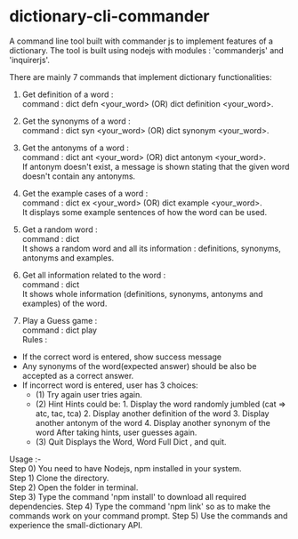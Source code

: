 # dictionary-cli-commander
A command line tool built with commander js to implement features of a dictionary.
The tool is built using nodejs with modules : 'commanderjs' and 'inquirerjs'.

There are mainly 7 commands that implement dictionary functionalities:

1. Get definition of a word :<br />
command : dict defn <your_word> (OR) dict definition <your_word>.

2. Get the synonyms of a word :<br />
command : dict syn <your_word> (OR) dict synonym <your_word>.

3. Get the antonyms of a word :<br />
command : dict ant <your_word> (OR) dict antonym <your_word>. <br />
If antonym doesn't exist, a message is shown stating that the given word doesn't contain any antonyms.

4. Get the example cases of a word :<br />
command : dict ex <your_word> (OR) dict example <your_word>. <br />
It displays some example sentences of how the word can be used.

5. Get a random word : <br />
command : dict <br />
It shows a random word and all its information : definitions, synonyms, antonyms and examples.

6. Get all information related to the word : <br />
command : dict <word> <br />
It shows whole information (definitions, synonyms, antonyms and examples) of the word.

7. Play a Guess game : <br />
command : dict play <br />
Rules : <br />
- If the correct word is entered, show success message
- Any synonyms of the word(expected answer) should be also be accepted as a correct answer.
- If incorrect word is entered, user has 3 choices:
    - (1) Try again
        user tries again.
    - (2) Hint
        Hints could be:
            1. Display the word randomly jumbled (cat => atc, tac, tca)
            2. Display another definition of the word
            3. Display another antonym of the word
            4. Display another synonym of the word
        After taking hints, user guesses again.
    - (3) Quit
           Displays the Word, Word Full Dict , and quit.
           

Usage :- <br />
Step 0) You need to have Nodejs, npm installed in your system. <br />
Step 1) Clone the directory. <br />
Step 2) Open the folder in terminal. <br />
Step 3) Type the command 'npm install' to download all required dependencies.
Step 4) Type the command 'npm link' so as to make the commands work on your command prompt.
Step 5) Use the commands and experience the small-dictionary API.
